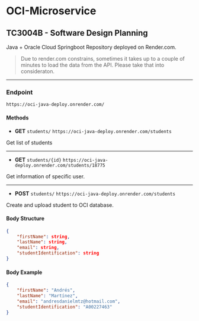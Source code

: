 # OCI-Microservice 

## TC3004B - Software Design Planning

Java + Oracle Cloud Springboot Repository deployed on Render.com.

> Due to render.com constrains, sometimes it takes up to a couple of minutes to load the data from the API. Please take that into consideraton.

---

### Endpoint

`https://oci-java-deploy.onrender.com/`

#### Methods

- **GET** `students/`
`https://oci-java-deploy.onrender.com/students`

Get list of students

---

- **GET** `students/{id}`
`https://oci-java-deploy.onrender.com/students/18775`

Get information of specific user.

---

- **POST** `students/`
`https://oci-java-deploy.onrender.com/students`

Create and upload student to OCI database.

#### Body Structure

```json
{
    "firstName": string,
    "lastName": string,
    "email": string,
    "studentIdentification": string
}
```

#### Body Example

```json
{
    "firstName": "Andrés",
    "lastName": "Martínez",
    "email": "andresdanielmtz@hotmail.com",
    "studentIdentification": "A00227463"
}
```
